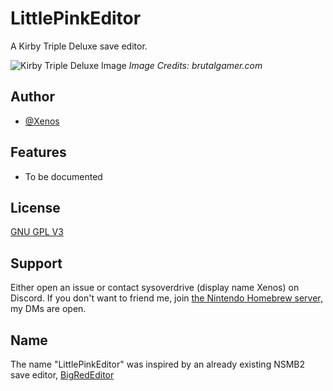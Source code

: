 # LittlePinkEditor
A Kirby Triple Deluxe save editor. 

<img src="https://brutalgamer.com/wp-content/uploads/2014/05/Kirby-Triple-Deluxe1-450x253.jpg" alt="Kirby Triple Deluxe Image" />
<i>Image Credits: brutalgamer.com</i>


## Author

- [@Xenos](https://github.com/XenosZx)


## Features

- To be documented


## License

[GNU GPL V3](https://www.gnu.org/licenses/gpl-3.0.en.html)


## Support

Either open an issue or contact sysoverdrive (display name Xenos) on Discord. If you don't want to friend me, join [the Nintendo Homebrew server,](https://discord.gg/nintendohomebrew) my DMs are open.


## Name
The name "LittlePinkEditor" was inspired by an already existing NSMB2 save editor, [BigRedEditor](https://github.com/ExplosBlue/BigRedEditor.)
